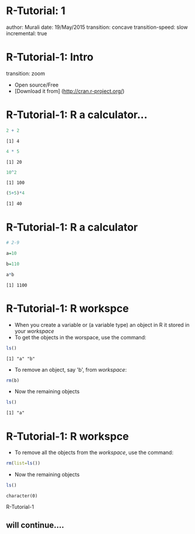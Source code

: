 R-Tutorial: 1
======
author: Murali
date: 19/May/2015
transition: concave
transition-speed: slow
incremental: true


R-Tutorial-1: Intro
=======
transition: zoom


- Open source/Free
- [Download it from] (http://cran.r-project.org/)


R-Tutorial-1: R a calculator...
====

```r
2 + 2
```

```
[1] 4
```

```r
4 * 5
```

```
[1] 20
```

```r
10^2
```

```
[1] 100
```

```r
(5+5)*4
```

```
[1] 40
```

R-Tutorial-1: R a calculator
========


```r
# 2-9
```

```r
a=10
```

```r
b=110
```

```r
a*b
```

```
[1] 1100
```

R-Tutorial-1: R workspce
========
- When you create a variable or (a variable type) an object in R it stored in your *workspace*
- To get the objects in the worspace, use the command:

```r
ls()
```

```
[1] "a" "b"
```
- To remove an object, say 'b', from *workspace*:

```r
rm(b)
```

- Now the remaining objects

```r
ls()
```

```
[1] "a"
```

R-Tutorial-1: R workspce
=====
- To remove all the objects from the *workspace*, use the command:

```r
rm(list=ls())
```
- Now the remaining objects

```r
ls()
```

```
character(0)
```

R-Tutorial-1
## will continue....


